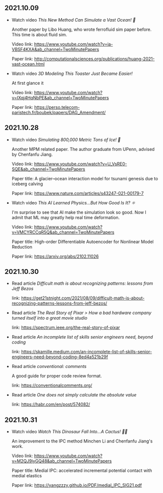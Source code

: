2021.10.09
---

- Watch video *This New Method Can Simulate a Vast Ocean! 🌊*
  
  Another paper by Libo Huang, who wrote ferrofluid sim paper before.
  This time is about fluid sim.

  Video link: <https://www.youtube.com/watch?v=ia-VBSF4KXA&ab_channel=TwoMinutePapers>

  Paper link: <http://computationalsciences.org/publications/huang-2021-vast-ocean.html>

- Watch video *3D Modeling This Toaster Just Became Easier!*
  
  At first glance it 

  Video link: <https://www.youtube.com/watch?v=IXqj4HqNbPE&ab_channel=TwoMinutePapers>

  Paper link: <https://perso.telecom-paristech.fr/boubek/papers/DAG_Amendment/>


2021.10.28
---

- Watch video *Simulating 800,000 Metric Tons of Ice! 🤯*
  
  Another MPM related paper. The author graduate from UPenn, advised by Chenfanfu Jiang.

  Video link: <https://www.youtube.com/watch?v=U_VsRE0-SQE&ab_channel=TwoMinutePapers>

  Paper title: A glacier–ocean interaction model for tsunami genesis due to iceberg calving

  Paper link: <https://www.nature.com/articles/s43247-021-00179-7>

- Watch video *This AI Learned Physics...But How Good Is It? ⚛*
  
  I'm surprise to see that AI make the simulation look so good. 
  Now I admit that ML may greatly help real time deformation.

  Video link: <https://www.youtube.com/watch?v=VMCYRCCqR5Q&ab_channel=TwoMinutePapers>

  Paper title: High-order Differentiable Autoencoder for Nonlinear Model Reduction

  Paper link: <https://arxiv.org/abs/2102.11026>

2021.10.30
---

- Read article *Difficult math is about recognizing patterns: lessons from Jeff Bezos*
  
  link: <https://get21stnight.com/2021/08/09/difficult-math-is-about-recognizing-patterns-lessons-from-jeff-bezos/>

- Read article *The Real Story of Pixar > 
  How a bad hardware company turned itself into a great movie studio*

  link: <https://spectrum.ieee.org/the-real-story-of-pixar>

- Read article *An incomplete list of skills senior engineers need, beyond coding*

  link: <https://skamille.medium.com/an-incomplete-list-of-skills-senior-engineers-need-beyond-coding-8ed4a521b29f>

- Read article *conventional: comments*

  A good guide for proper code review format.

  link: <https://conventionalcomments.org/>

- Read article *One does not simply calculate the absolute value*

  link: <https://habr.com/en/post/574082/>

2021.10.31
---

- Watch video *Watch This Dinosaur Fall Into…A Cactus! 🦖🌵*
  
  An improvement to the IPC method Minchen Li and Chenfanfu Jiang's work.

  Video link: <https://www.youtube.com/watch?v=M2QJ9iyGQ48&ab_channel=TwoMinutePapers>

  Paper title: Medial IPC: accelerated incremental potential contact with medial elastics

  Paper link: <https://yangzzzy.github.io/PDF/medial_IPC_SIG21.pdf>
